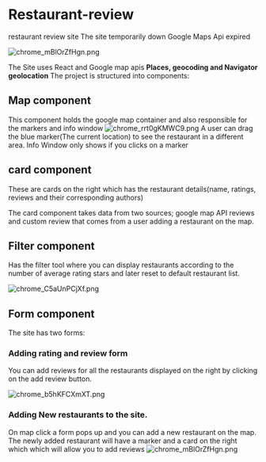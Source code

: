 # Restaurant-review
restaurant review site
The site temporarily down Google Maps Api expired

![chrome_mBlOrZfHgn.png](https://cdn.hashnode.com/res/hashnode/image/upload/v1612882065547/GMONtIgnt.png)

 
The Site uses React and Google map apis 
**Places, geocoding and Navigator geolocation**
The project is structured into components:
## Map component
This component holds the google map container and also responsible for the markers and info window 
![chrome_rrt0gKMWC9.png](https://cdn.hashnode.com/res/hashnode/image/upload/v1612882880436/ulzwQ2wKG.png)
A user can drag the blue marker(The current location) to see the restaurant in a different area.
Info Window only shows if you clicks on a marker
## card component
These are cards on the right which has the restaurant details(name, ratings, reviews and their corresponding authors)

The card component takes data from two sources; google map API reviews and custom review that comes from a user adding a restaurant on the map.

## Filter component
Has the filter tool where you can display restaurants according to the number of average rating stars and later reset to default restaurant list.

![chrome_C5aUnPCjXf.png](https://cdn.hashnode.com/res/hashnode/image/upload/v1612883503172/bDMWc6SpH.png)

## Form component
The site has two forms:
### Adding rating and review form 
You can add reviews for all the restaurants displayed on the right  by clicking on the add review button.


![chrome_b5hKFCXmXT.png](https://cdn.hashnode.com/res/hashnode/image/upload/v1612883791383/naT4QpFVO.png)
### Adding New restaurants to the site.
On map click a form pops up and you can add a new restaurant on the map.
The newly added restaurant will have a marker and a card on the right which which will allow you to add reviews 
![chrome_mBlOrZfHgn.png](https://cdn.hashnode.com/res/hashnode/image/upload/v1612883824671/KsIR7FiWa.png)
